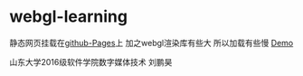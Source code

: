 # webgl-learning
静态网页挂载在[github-Pages](https://pages.github.com/)上
加之webgl渲染库有些大 所以加载有些慢
[Demo](https://depressedx.github.io/webgl-learning/gitpages)

山东大学2016级软件学院数字媒体技术
刘鹏昊